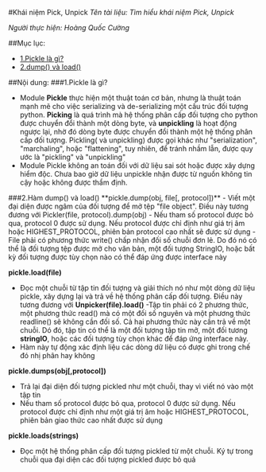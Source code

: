 #Khái niệm Pick, Unpick
*Tên tài liệu: Tìm hiểu khái niệm Pick, Unpick*

*Người thực hiện: Hoàng Quốc Cường*

##Mục lục:
- [1.Pickle là gì?](#pig)
- [2.dump() và load()](#trump)

##Nội dung:
<a name = "pig" />
###1.Pickle là gì?
- Module **Pickle** thực hiện một thuật toán cơ bản, nhưng là thuật toán mạnh mẽ cho việc serializing và de-serializing một cấu trúc đối tượng python. **Picking** là quá trình mà hệ thống phân cấp đối tượng cho python được chuyển đổi thành một dòng byte, và **unpickling** là hoạt động ngược lại, nhờ đó dòng byte được chuyển đổi thành một hệ thống phân cấp đối tượng. Pickling( và unpickling) được gọi khác như "serialization", "marchaling", hoặc "flattening", tuy nhiên, để tránh nhầm lẫn, được quy ước là "pickling" và "unpickling"
- Module Pickle không an toán đối với dữ liệu sai sót hoặc được xây dựng hiểm độc. Chưa bao giờ dữ liệu unpickle nhận được từ nguồn không tin cậy hoặc không được thẩm định.

<a name = "trump" />
###2.Hàm dump() và load()
**pickle.dump(obj, file[, protocol])**
- Viết một đại diện được ngâm của đối tượng để mở tệp "file object". Điều này tương đương với Pickler(file, protocol).dump(obj)
- Nếu tham số protocol được bỏ qua, protocol 0 được sử dụng. Nếu protocol được chỉ định như giá trị âm hoặc HIGHEST_PROTOCOL, phiên bản protocol cao nhất sẽ được sử dụng
- File phải có phương thức write() chấp nhận đối số chuỗi đơn lẻ. Do đó nó có thể là đối tượng tệp được mở cho văn bản, một đối tượng StringIO, hoặc bất kỳ đối tượng được tùy chọn nào có thể đáp ứng được interface này

**pickle.load(file)**
- Đọc một chuỗi từ tập tin đối tượng và giải thích nó như một dòng dữ liệu pickle, xây dựng lại và trả về hệ thống phân cấp đối tượng. Điều này tương đương với **Unpicker(file).load()**
-Tập tin phải có 2 phương thức, một phương thức read() mà có một đối số nguyên và một phương thức readline() sẽ không cần đối số. Cả hai phương thức này cần trả về một chuỗi. Dó đó, tập tin có thể là một đối tượng tập tin mở, một đối tương **stringIO**, hoặc các đối tượng tùy chọn khác để đáp ứng interface này.
- Hàm này tự động xác định liệu các dòng dữ liệu có được ghi trong chế đó nhị phân hay không

**pickle.dumps(obj[,protocol])**
- Trả lại đại diện đối tượng pickled như một chuỗi, thay vì viết nó vào một tập tin
- Nếu tham số protocol được bỏ qua, protocol 0 được sử dụng. Nếu protocol được chỉ định như một giá trị âm hoặc HIGHEST_PROTOCOL, phiên bản giao thức cao nhất được sử dụng

**pickle.loads(strings)**
- Đọc một hệ thống phân cấp đối tượng pickled từ một chuỗi. Ký tự trong chuỗi qua đại diện các đối tượng pickled được bỏ quả